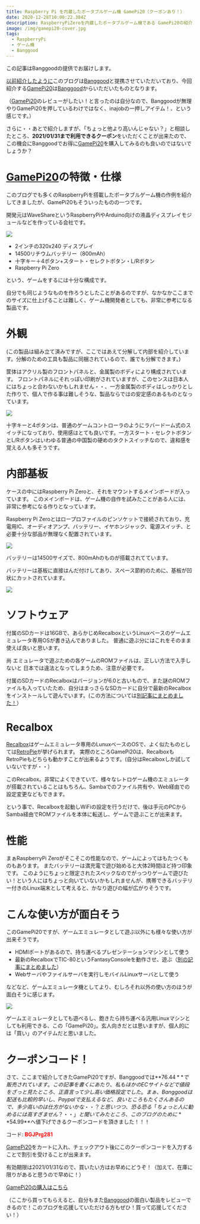 ```yaml
---
title: Raspberry Pi を内蔵したポータブルゲーム機 GamePi20（クーポンあり！）
date: 2020-12-28T10:00:22.384Z
description: RaspberryPiZeroを内蔵したポータブルゲーム機である GamePi20の紹介と、お得に購入できるクーポンの紹介です。
image: /img/gamepi20-cover.jpg
tags:
  - RaspberryPi
  - ゲーム機
  - Banggood
---
```

この記事はBanggoodの提供でお届けします。

[以前紹介したように](../../post/%E4%B8%AD%E5%9B%BDec%E3%82%B5%E3%82%A4%E3%83%88banggood/)このブログは[Banggood](https://jp.banggood.com/?p=0M092355466124202012)と提携させていただいており、今回紹介する[GamePi20](https://jp.banggood.com/Waveshare-GamePi20-16GB-2_0-inch-IPS-Display-Handheld-Video-Game-Console-Based-on-Raspberry-Pi-Zero-Zero-W-Zero-WH-p-1662179.html?p=0M092355466124202012)は[Banggood](https://jp.banggood.com/?p=0M092355466124202012)からいただいたものとなります。

（[GamePi20](https://jp.banggood.com/Waveshare-GamePi20-16GB-2_0-inch-IPS-Display-Handheld-Video-Game-Console-Based-on-Raspberry-Pi-Zero-Zero-W-Zero-WH-p-1662179.html?p=0M092355466124202012)のレビューがしたい！と言ったのは自分なので、Banggoodが無理やりGamePi20を押しているわけではなく、inajobの一押しアイテム！、という感じです。）

さらに・・あとで紹介しますが、「ちょっと他より高いんじゃない？」と相談したところ、**2021/01/31まで利用できるクーポン**をいただくことが出来たので、この機会にBanggoodでお得に[GamePi20](https://jp.banggood.com/Waveshare-GamePi20-16GB-2_0-inch-IPS-Display-Handheld-Video-Game-Console-Based-on-Raspberry-Pi-Zero-Zero-W-Zero-WH-p-1662179.html?p=0M092355466124202012)を購入してみるのも良いのではないでしょうか？

# [GamePi20](https://jp.banggood.com/Waveshare-GamePi20-16GB-2_0-inch-IPS-Display-Handheld-Video-Game-Console-Based-on-Raspberry-Pi-Zero-Zero-W-Zero-WH-p-1662179.html?p=0M092355466124202012)の特徴・仕様

このブログでも多くのRaspberryPiを搭載したポータブルゲーム機の作例を紹介してきましたが、GamePi20もそういったものの一つです。

開発元はWaveShareというRaspberryPiやArduino向けの液晶ディスプレイモジュールなどを作っている会社です。

![](../../img/cover.jpg)

* 2インチの320x240 ディスプレイ
* 14500リチウムバッテリー（800mAh）
* 十字キー＋4ボタン+スタート・セレクトボタン・L/Rボタン
* Raspberry Pi Zero

という、ゲームをするには十分な構成です。

自分でも同じようなものを作ろうとしたことがあるのですが、なかなかここまでのサイズに仕上げることは難しく、ゲーム機開発者としても、非常に参考になる製品です。

# 外観

(この製品は組み立て済みですが、ここではあえて分解して内部を紹介しています。分解のための工具も製品に同梱されているので、誰でも分解できます。)

筐体はアクリル製のフロントパネルと、金属製のボディにより構成されています。
フロントパネルにそれっぽい印刷がされていますが、このセンスは日本人にはちょっと合わないかもしれません・・、一方金属製のボディはしっかりとした作りで、個人で作る事は難しそうな、製品ならではの安定感のあるものとなっています。

![](../../img/case.jpg)

十字キーと4ボタンは、普通のゲームコントローラのようにラバードーム式のスイッチになっており、使用感はとても良いです。一方スタート・セレクトボタンとL/Rボタンはいわゆる普通の中国製の硬めのタクトスイッチなので、違和感を覚える人も多そうです。

# 内部基板

ケースの中にはRaspberry Pi Zeroと、それをマウントするメインボードが入っています。
このメインボードは、ゲーム機の自作を試みたことがある人には、非常に参考になる作りとなっています。

Raspberry Pi Zeroとはロープロファイルのピンソケットで接続されており、充電用IC、オーディオアンプ、バッテリー、イヤホンジャック、電源スイッチ、と必要十分な部品が無理なく配置されています。

![](../../img/inside-1.jpg)

バッテリーは14500サイズで、800mAhのものが搭載されてています。

バッテリーは基板に直接はんだ付けしてあり、スペース節約のために、基板が凹状にカットされています。

![](../../img/inside-2.jpg)

# ソフトウェア

付属のSDカードは16GBで、あらかじめRecalboxというLinuxベースのゲームエミュレータ専用OSが書き込んでありました。
普通に遊ぶ分にはこれをそのまま使えば良いと思います。

尚 エミュレータで遊ぶための各ゲームのROMファイルは、正しい方法で入手しないと 日本では違法となってしまうため、注意が必要です。

付属のSDカードのRecalboxはバージョンが6.0と古いもので、また謎のROMファイルも入っていたため、自分はまっさらなSDカードに自分で最新のRecalboxをインストールして遊んでいます。(この方法については[別記事にまとめました！](https://inajob.hatenablog.jp/entry/tic-80_on_gamepi20)）

# Recalbox

[Recalbox](https://www.recalbox.com/)はゲームエミュレータ専用のLunuxベースのOSで、よく似たものとしては[RetroPie](https://retropie.org.uk/)が挙げられます。
実際のところGamePi20は、RecalboxもRetroPieもどちらも動かすことが出来るようです。(自分はRecalboxしか試していないですが・・）

このRecalbox。非常によくできていて、様々なレトロゲーム機のエミュレータが搭載されていることはもちろん、Sambaでのファイル共有や、Web経由での設定変更などもできます。

という事で、Recalboxを起動しWiFiの設定を行うだけで、後は手元のPCからSamba経由でROMファイルを本体に転送し、ゲームで遊ぶことが出来ます。

# 性能

まぁRaspberryPi Zeroがそこそこの性能なので、ゲームによってはもたつくものもあります。
またバッテリーは満充電で遊び始めると大体2時間ほど持つ印象です。
このようにちょっと限定されたスペックなのでがっつりゲームで遊びたい！という人にはちょっと向いていないかもしれませんが、携帯できるバッテリー付きのLinux端末として考えると、かなり遊びの幅が広がりそうです。

# こんな使い方が面白そう

このGamePi20ですが、ゲームエミュレータとして遊ぶ以外にも様々な使い方が出来そうです。

* HDMIポートがあるので、持ち運べるプレゼンテーションマシンとして使う
* 最新のRecalboxでTIC-80というFantasyConsoleを動作させ、遊ぶ（[別の記事にまとめました](https://inajob.hatenablog.jp/entry/tic-80_on_gamepi20)）
* Webサーバやファイルサーバを実行しモバイルLinuxサーバとして使う

などなど、ゲームエミュレータ機としてより、むしろそれ以外の使い方のほうが面白そうに感じます。

![](../../img/gamepi-tic80.jpg)

ゲームエミュレータとしても遊べるし、飽きたら持ち運べる汎用Linuxマシンとしても利用できる、この「GamePi20」。玄人向きだとは思いますが、個人的には「買い」のアイテムだと思いました。

# クーポンコード！

さて、ここまで紹介してきたGamePi20ですが、Banggoodでは**$76.44**で販売されています。この記事を書くにあたり、私もほかのECサイトなどで値段をざっと見たところ、正直言って少し高い価格設定でした。
まぁ、Banggoodは配送も比較的早いし、Paypalで支払えるなど、良いところもたくさんあるので、多少高いのは仕方がないかな・・？と思いつつ、恐る恐る「ちょっと人に勧めるには高すぎません？・・」と聞いてみたところ、このブログのために**$54.99**へ値下げできるクーポンコードを頂きました！！！

コード: <span style="color:red;">**BGJPrg281**</a>

[GamePi20](https://jp.banggood.com/Waveshare-GamePi20-16GB-2_0-inch-IPS-Display-Handheld-Video-Game-Console-Based-on-Raspberry-Pi-Zero-Zero-W-Zero-WH-p-1662179.html?p=0M092355466124202012)をカートに入れ、チェックアウト後にこのクーポンコードを入力することで割引を受けることが出来ます。

有効期限は2021/01/31なので、買いたい方はお早めにどうぞ！（加えて、在庫に限りがあると思うので早めに！）

[GamePi20の購入はこちら](https://jp.banggood.com/Waveshare-GamePi20-16GB-2_0-inch-IPS-Display-Handheld-Video-Game-Console-Based-on-Raspberry-Pi-Zero-Zero-W-Zero-WH-p-1662179.html?p=0M092355466124202012)

（ここから買ってもらえると、自分もまた[Banggood](https://jp.banggood.com/?p=0M092355466124202012)の面白い製品をレビューできるので！このブログを応援していただける方もぜひ！買って応援してください！）
